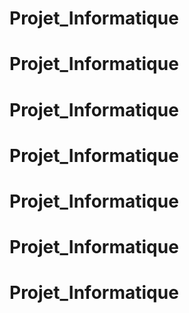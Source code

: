 # Projet_Informatique
# Projet_Informatique
# Projet_Informatique
# Projet_Informatique
# Projet_Informatique
# Projet_Informatique
# Projet_Informatique
